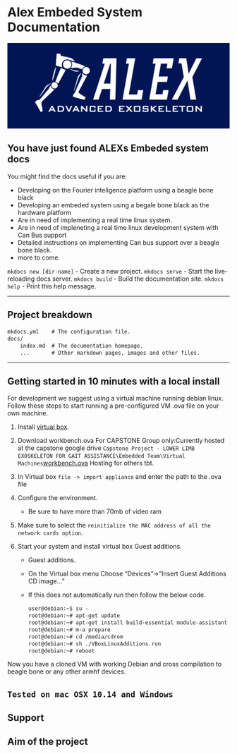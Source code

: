 # Alex Embeded System Documentation

![Alex logo](img/logo_blue.png "Alex Logo")

## You have just found ALEXs Embeded system docs

<!-- What alex is:

What the documentationon can tell you

Description of what the project is. -->

You might find the docs useful if you are:

- Developing on the Fourier inteligence platform using a beagle bone black
- Developing an embeded system using a begale bone black as the hardware platform
- Are in need of implementing a real time linux system.
- Are in need of impleneting a real time linux development system with Can Bus support
- Detailed instructions on implementing Can bus support over a beagle bone black.
- more to come.

`mkdocs new [dir-name]` - Create a new project.
`mkdocs serve` - Start the live-reloading docs server.
`mkdocs build` - Build the documentation site.
`mkdocs help` - Print this help message.

---

## Project breakdown

    mkdocs.yml    # The configuration file.
    docs/
        index.md  # The documentation homepage.
        ...       # Other markdown pages, images and other files.

---

## Getting started in 10 minutes with a local install

For development we suggest using a virtual machine running debian linux.
Follow these steps to start running a pre-configured VM .ova file on your own machine.

1. Install [virtual box](<https://github.com/capstonealex/Embeded/wiki/Setting-Up-Local-Desktop-Workbench-(VM)>).
2. Download workbench.ova
   For CAPSTONE Group only:Currently hosted at the capstone google drive
   `Capstone Project - LOWER LIMB EXOSKELETON FOR GAIT ASSISTANCE\Embedded Team\Virtual Machines`[workbench.ova](https://drive.google.com/drive/folders/1lCGyRpQLjKOnCXbs27e6w6VfofizSCC8)
   Hosting for others tbt.
3. In Virtual box `file -> import appliance` and enter the path to the .ova file
4. Configure the environment.

   - Be sure to have more than 70mb of video ram

5. Make sure to select the `reinitialize the MAC address of all the network cards option`.
6. Start your system and install virtual box Guest additions.

   - Guest additions.
   - On the Virtual box menu Choose “Devices”->”Insert Guest Additions CD image…”
   - If this does not automatically run then follow the below code.

     ```linux
     user@debian:~$ su -
     root@debian:~# apt-get update
     root@debian:~# apt-get install build-essential module-assistant
     root@debian:~# m-a prepare
     root@debian:~# cd /media/cdrom
     root@debian:~# sh ./VBoxLinuxAdditions.run
     root@debian:~# reboot
     ```

Now you have a cloned VM with working Debian and cross compilation to beagle bone or any other armhf devices.

## `Tested on mac OSX 10.14 and Windows`

## Support

## Aim of the project
